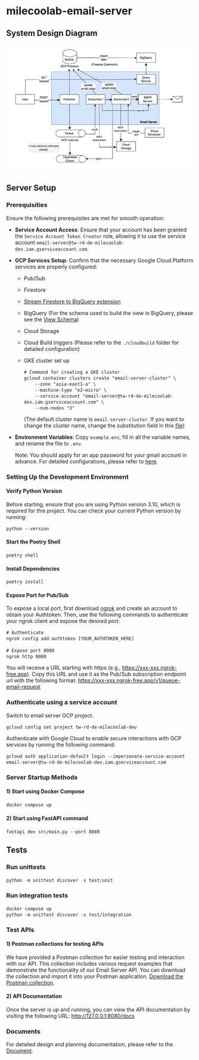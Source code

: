 # milecoolab-email-server


## System Design Diagram
![Example Image](./images/system_design_diagram.png)


## Server Setup
### Prerequisities
Ensure the following prerequisites are met for smooth operation:

- **Service Account Access**: Ensure that your account has been granted the `Service Account Token Creator` role, allowing it to use the service account `email-server@tw-rd-de-milecoolab-dev.iam.gserviceaccount.com`.

- **GCP Services Setup**: Confirm that the necessary Google Cloud Platform services are properly configured:
  - Pub/Sub
  - Firestore
  - [Stream Firestore to BigQuery extension](https://extensions.dev/extensions/firebase/firestore-bigquery-export)
  - BigQuery (For the schema used to build the view in BigQuery, please see the [View Schema](./bigquery/views/email_data_view.sql))
  - Cloud Storage
  - Cloud Build triggers (Please refer to the `./cloudbuild` folder for detailed configuration)
  - GKE cluster set up 

    ```shell
    # Command for creating a GKE cluster
    gcloud container clusters create "email-server-cluster" \
        --zone "asia-east1-a" \
        --machine-type "e2-micro" \
        --service-account "email-server@tw-rd-de-milecoolab-dev.iam.gserviceaccount.com" \
        --num-nodes "3"
    ```
    (The default cluster name is `email-server-cluster`. If you want to change the cluster name, change the substitution field in this [file](./cloudbuild/cloudbuild_on_push_dev.yaml))

- **Environment Variables**: Copy `example.env`, fill in all the variable names, and rename the file to `.env`.

    Note: You should apply for an app password for your gmail account in advance. For detailed configurations, please refer to [here](https://support.google.com/accounts/answer/185833?hl=en).


### Setting Up the Development Environment
#### Verify Python Version
Before starting, ensure that you are using Python version 3.10, which is required for this project. You can check your current Python version by running:
```shell
python --version
```

#### Start the Poetry Shell
```shell
poetry shell
```

#### Install Dependencies
```shell
poetry install
```

#### Expose Port for Pub/Sub
To expose a local port, first download [ngrok](https://ngrok.com/) and create an account to obtain your Authtoken. Then, use the following commands to authenticate your ngrok client and expose the desired port:
```shell
# Authenticate
ngrok config add-authtoken [YOUR_AUTHTOKEN_HERE]

# Expose port 8080
ngrok http 8080
```
You will receive a URL starting with https (e.g., https://xxx-xxx.ngrok-free.app). Copy this URL and use it as the Pub/Sub subscription endpoint url with the following format:
https://xxx-xxx.ngrok-free.app/v1/queue-email-request



### Authenticate using a service account
Switch to email server GCP project.
```
gcloud config set project tw-rd-de-milecoolab-dev
```


Authenticate with Google Cloud to enable secure interactions with GCP services by running the following command:

```
gcloud auth application-default login --impersonate-service-account email-server@tw-rd-de-milecoolab-dev.iam.gserviceaccount.com
```

### Server Startup Methods
#### 1) Start using Docker Compose
```python
docker compose up
```

#### 2) Start using FastAPI command
```
fastapi dev src/main.py --port 8080 
```


## Tests

### Run unittests
```python
python -m unittest discover -s test/unit
```

### Run integration tests
```
docker compose up
python -m unittest discover -s test/integration
```


### Test APIs
#### 1) Postman collections for testing APIs
We have provided a Postman collection for easier testing and interaction with our API. This collection includes various request examples that demonstrate the functionality of our Email Server API. You can download the collection and import it into your Postman application.
[Download the Postman collection](./postman_collections/email-server.postman_collection.json).

#### 2) API Documentation
Once the server is up and running, you can view the API documentation by visiting the following URL: http://127.0.0.1:8080/docs


### Documents
For detailed design and planning documentation, please refer to the [Document](./docs/document.pdf).
